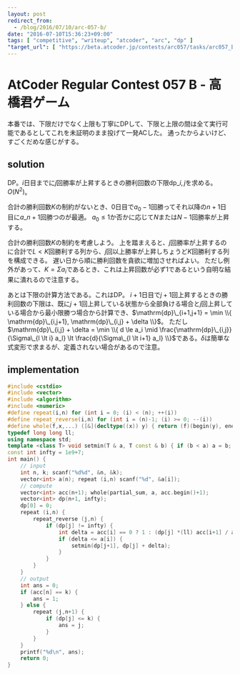 ```yaml
---
layout: post
redirect_from:
  - /blog/2016/07/10/arc-057-b/
date: "2016-07-10T15:36:23+09:00"
tags: [ "competitive", "writeup", "atcoder", "arc", "dp" ]
"target_url": [ "https://beta.atcoder.jp/contests/arc057/tasks/arc057_b" ]
---
```


# AtCoder Regular Contest 057 B - 高橋君ゲーム

本番では、下限だけでなく上限も丁寧にDPして、下限と上限の間は全て実行可能であるとしてこれを未証明のまま投げて一発ACした。
通ったからよいけど、すごくだめな感じがする。

## solution

DP。$i$日目までに$j$回勝率が上昇するときの勝利回数の下限$\mathrm{dp}\_{i,j}$を求める。$O(N^2)$。

合計の勝利回数$K$の制約がないとき、$0$日目で$a_0 - 1$回勝ってそれ以降の$n+1$日目に$a\_{n+1}$回勝つのが最適。
$a_0 \le 1$か否かに応じて$N$または$N-1$回勝率が上昇する。

合計の勝利回数$K$の制約を考慮しよう。
上を踏まえると、$j$回勝率が上昇するのに合計で$L \lt K$回勝利する列から、$j$回以上勝率が上昇しちょうど$K$回勝利する列を構成できる。
遅い日から順に勝利回数を貪欲に増加させればよい。
ただし例外があって、$K = \Sigma a_i$であるとき、これは上昇回数が必ず$1$であるという自明な結果に潰れるので注意する。

あとは下限の計算方法である。これはDP。
$i+1$日目で$j+1$回上昇するときの勝利回数の下限は、既に$j+1$回上昇している状態から全部負ける場合と$j$回上昇している場合から最小限勝つ場合から計算でき、$\mathrm{dp}\_{i+1,j+1} = \min \\{ \mathrm{dp}\_{i,j+1}, \mathrm{dp}\_{i,j} + \delta \\}$。
ただし$\mathrm{dp}\_{i,j} + \delta = \min \\{ d \le a_i \mid \frac{\mathrm{dp}\_{i,j}}{\Sigma\_{l \lt i} a_l} \lt \frac{d}{\Sigma\_{l \lt i+1} a_l} \\}$である。$\delta$は簡単な式変形で求まるが、定義されない場合があるので注意。

## implementation

``` c++
#include <cstdio>
#include <vector>
#include <algorithm>
#include <numeric>
#define repeat(i,n) for (int i = 0; (i) < (n); ++(i))
#define repeat_reverse(i,n) for (int i = (n)-1; (i) >= 0; --(i))
#define whole(f,x,...) ([&](decltype((x)) y) { return (f)(begin(y), end(y), ## __VA_ARGS__); })(x)
typedef long long ll;
using namespace std;
template <class T> void setmin(T & a, T const & b) { if (b < a) a = b; }
const int infty = 1e9+7;
int main() {
    // input
    int n, k; scanf("%d%d", &n, &k);
    vector<int> a(n); repeat (i,n) scanf("%d", &a[i]);
    // compute
    vector<int> acc(n+1); whole(partial_sum, a, acc.begin()+1);
    vector<int> dp(n+1, infty);
    dp[0] = 0;
    repeat (i,n) {
        repeat_reverse (j,n) {
            if (dp[j] != infty) {
                int delta = acc[i] == 0 ? 1 : (dp[j] *(ll) acc[i+1] / acc[i] + 1 - dp[j]);
                if (delta <= a[i]) {
                    setmin(dp[j+1], dp[j] + delta);
                }
            }
        }
    }
    // output
    int ans = 0;
    if (acc[n] == k) {
        ans = 1;
    } else {
        repeat (j,n+1) {
            if (dp[j] <= k) {
                ans = j;
            }
        }
    }
    printf("%d\n", ans);
    return 0;
}
```

